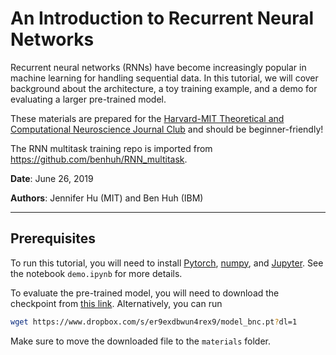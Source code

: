 # An Introduction to Recurrent Neural Networks

Recurrent neural networks (RNNs) have become increasingly popular in machine learning for handling sequential data. In this tutorial, we will cover background about the architecture, a toy training example, and a demo for evaluating a larger pre-trained model.

These materials are prepared for the [Harvard-MIT Theoretical and Computational Neuroscience Journal Club](https://compneurojc.github.io/) and should be beginner-friendly!

The RNN multitask training repo is imported from https://github.com/benhuh/RNN_multitask.


**Date**: June 26, 2019

**Authors**: Jennifer Hu (MIT) and Ben Huh (IBM)

---

## Prerequisites

To run this tutorial, you will need to install [Pytorch](https://pytorch.org/), [numpy](https://www.numpy.org/), and [Jupyter](https://jupyter.org/). See the notebook `demo.ipynb` for more details.

To evaluate the pre-trained model, you will need to download the checkpoint from [this link](https://www.dropbox.com/s/er9exdbwun4rex9/model_bnc.pt?dl=1).
Alternatively, you can run
```bash
wget https://www.dropbox.com/s/er9exdbwun4rex9/model_bnc.pt?dl=1
```

Make sure to move the downloaded file to the `materials` folder.
